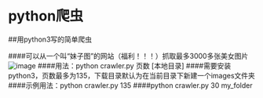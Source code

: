 # python爬虫
##用python3写的简单爬虫

####可以从一个叫“妹子图”的网站（福利！！！）抓取最多3000多张美女图片
![image](https://raw.githubusercontent.com/rollingstarky/python_crawler/master/demo/a.PNG)
####用法：python crawler.py 页数 [本地目录]
####需要安装python3，页数最多为135，下载目录默认为在当前目录下新建一个images文件夹
####示例用法：python crawler.py 135
####python crawler.py 30 my_folder
